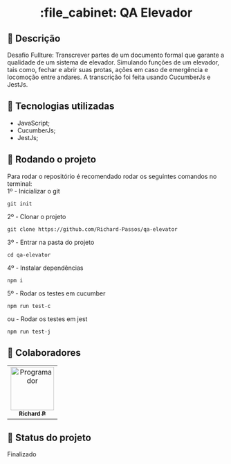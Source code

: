 <h1 align="center">:file_cabinet: QA Elevador</h1>

## :memo: Descrição
Desafio Fullture: Transcrever partes de um documento formal que garante a qualidade de um sistema de elevador. Simulando funções de um elevador, tais como, fechar e abrir suas protas, ações em caso de emergência e locomoção entre andares. A transcrição foi feita usando CucumberJs e JestJs.

## :wrench: Tecnologias utilizadas
* JavaScript;
* CucumberJs;
* JestJs;

## :rocket: Rodando o projeto
Para rodar o repositório é recomendado rodar os seguintes comandos no terminal:
<br>
1º - Inicializar o git
```
git init
```
2º - Clonar o projeto
```
git clone https://github.com/Richard-Passos/qa-elevator
```
3º - Entrar na pasta do projeto
```
cd qa-elevator
```
4º - Instalar dependências
```
npm i
```
5º - Rodar os testes em cucumber
```
npm run test-c
``` 
ou - Rodar os testes em jest
```
npm run test-j
```

## :handshake: Colaboradores
<table>
  <tr>
    <td align="center">
      <a href="https://github.com/Richard-Passos">
        <img src="https://img.freepik.com/vetores-premium/desenho-de-desenho-animado-de-um-programador_29937-8176.jpg" width="100px;" alt="Programador"/><br>
        <sub>
          <b>Richard P</b>
        </sub>
      </a>
    </td>
  </tr>
</table>

## :dart: Status do projeto
Finalizado

